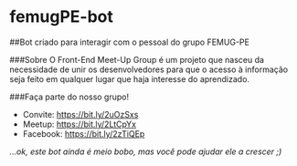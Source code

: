 # femugPE-bot
##Bot criado para interagir com o pessoal do grupo FEMUG-PE

###Sobre
O Front-End Meet-Up Group é um projeto que nasceu da necessidade de unir os desenvolvedores para que o acesso à informação seja feito em qualquer lugar que haja interesse do aprendizado.

###Faça parte do nosso grupo!
 - Convite: https://bit.ly/2uOzSxs 
 - Meetup: https://bit.ly/2LtCpYx 
 - Facebook: https://bit.ly/2zTiQEp

_...ok, este bot ainda é meio bobo, mas você pode ajudar ele a crescer ;)_

